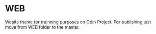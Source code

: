 # WEB
Wesite theme for trainning purposes on Odin Project. For publishing just move from WEB folder to the master.
